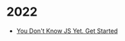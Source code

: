 # 2022


 - [You Don't Know JS Yet. Get Started](You%20Don't%20Know%20JS%20Yet.%20Get%20Started/index.md)
    
